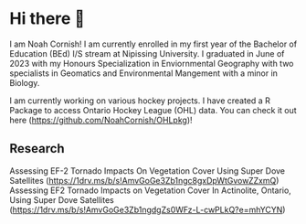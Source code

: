 # Hi there 👋

I am Noah Cornish! I am currently enrolled in my first year of the Bachelor of Education (BEd) I/S stream at Nipissing University. I graduated in June of 2023 with my Honours Specialization in Enviornmental Geography with two specialists in Geomatics and Environmental Mangement with a minor in Biology.

I am currently working on various hockey projects. I have created a R Package to access Ontario Hockey League (OHL) data. You can check it out here (https://github.com/NoahCornish/OHLpkg)!

## Research

Assessing EF-2 Tornado Impacts On Vegetation Cover Using Super Dove Satellites (https://1drv.ms/b/s!AmvGoGe3Zb1ngc8gxDpWtGvowZZxmQ) <br>
Assessing EF2 Tornado Impacts on Vegetation Cover In Actinolite, Ontario, Using Super Dove Satellites (https://1drv.ms/b/s!AmvGoGe3Zb1ngdgZs0WFz-L-cwPLkQ?e=mhYCYN)

<!--
**NoahCornish/noahcornish** is a ✨ _special_ ✨ repository because its `README.md` (this file) appears on your GitHub profile.

Here are some ideas to get you started:

- 🔭 I’m currently working on ...
- 🌱 I’m currently learning ...
- 👯 I’m looking to collaborate on ...
- 🤔 I’m looking for help with ...
- 💬 Ask me about ...
- 📫 How to reach me: ...
- 😄 Pronouns: ...
- ⚡ Fun fact: ...
-->
